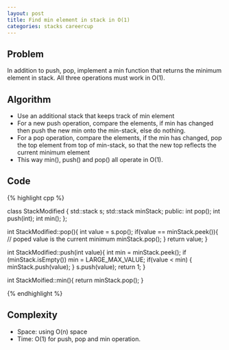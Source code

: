 ```yaml
---
layout: post
title: Find min element in stack in O(1)
categories: stacks careercup
---
```


## Problem
In addition to push, pop, implement a min function that returns the minimum element in stack. All three operations must work in O(1).

## Algorithm
- Use an additional stack that keeps track of min element
- For a new push operation, compare the elements, if min has changed then push the new min onto the min-stack, else do nothing.
- For a pop operation, compare the elements, if the min has changed, pop the top element from top of min-stack, so that the new top reflects the current minimum element
- This way min(), push() and pop() all operate in O(1).

## Code
{% highlight cpp %}

class StackModified {
	std::stack<int> s;
	std::stack<int> minStack;
	public:
	int pop();
	int push(int);
	int min();
};

int StackModified::pop(){
	int value = s.pop();
	if(value == minStack.peek()){ // poped value is the current minimum
		minStack.pop();
	}
	return value;
}

int StackModified::push(int value){
	int min = minStack.peek();
	if (minStack.isEmpty()) min = LARGE_MAX_VALUE;
	if(value < min) {
		minStack.push(value);
	}
	s.push(value);
	return 1;
}

int StackMoified::min(){
	return minStack.pop();
}

{% endhighlight %}

## Complexity
- Space: using O(n) space
- Time: O(1) for push, pop and min operation.